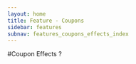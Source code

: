 ```yaml
---
layout: home
title: Feature - Coupons
sidebar: features
subnav: features_coupons_effects_index
---
```


#Coupon Effects ?

